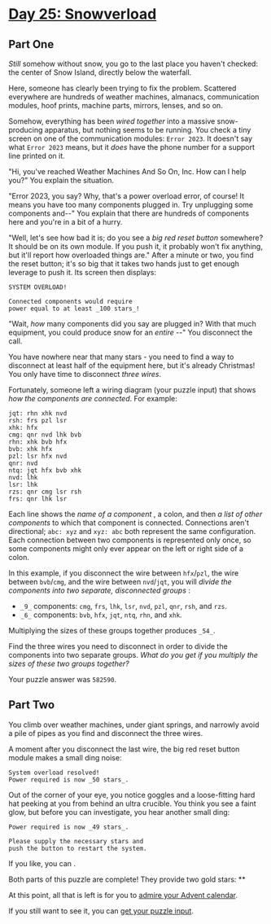 # [Day 25: Snowverload](https://adventofcode.com/2023/day/25)
## Part One

 _Still_ somehow without snow, you go to the last place you haven't checked:
the center of Snow Island, directly below the waterfall.

Here, someone has clearly been trying to fix the problem. Scattered everywhere
are hundreds of weather machines, almanacs, communication modules, hoof
prints, machine parts, mirrors, lenses, and so on.

Somehow, everything has been _wired together_ into a massive snow-producing
apparatus, but nothing seems to be running. You check a tiny screen on one of
the communication modules: `Error 2023`. It doesn't say what `Error 2023`
means, but it _does_ have the phone number for a support line printed on it.

"Hi, you've reached Weather Machines And So On, Inc. How can I help you?" You
explain the situation.

"Error 2023, you say? Why, that's a power overload error, of course! It means
you have too many components plugged in. Try unplugging some components and--"
You explain that there are hundreds of components here and you're in a bit of
a hurry.

"Well, let's see how bad it is; do you see a _big red reset button_ somewhere?
It should be on its own module. If you push it, it probably won't fix
anything, but it'll report how overloaded things are." After a minute or two,
you find the reset button; it's so big that it takes two hands just to get
enough leverage to push it. Its screen then displays:

    
    
    SYSTEM OVERLOAD!
    
    Connected components would require
    power equal to at least _100 stars_!
    

"Wait, _how_ many components did you say are plugged in? With that much
equipment, you could produce snow for an _entire_ \--" You disconnect the
call.

You have nowhere near that many stars - you need to find a way to disconnect
at least half of the equipment here, but it's already Christmas! You only have
time to disconnect _three wires_.

Fortunately, someone left a wiring diagram (your puzzle input) that shows _how
the components are connected_. For example:

    
    
    jqt: rhn xhk nvd
    rsh: frs pzl lsr
    xhk: hfx
    cmg: qnr nvd lhk bvb
    rhn: xhk bvb hfx
    bvb: xhk hfx
    pzl: lsr hfx nvd
    qnr: nvd
    ntq: jqt hfx bvb xhk
    nvd: lhk
    lsr: lhk
    rzs: qnr cmg lsr rsh
    frs: qnr lhk lsr
    

Each line shows the _name of a component_ , a colon, and then _a list of other
components_ to which that component is connected. Connections aren't
directional; `abc: xyz` and `xyz: abc` both represent the same configuration.
Each connection between two components is represented only once, so some
components might only ever appear on the left or right side of a colon.

In this example, if you disconnect the wire between `hfx`/`pzl`, the wire
between `bvb`/`cmg`, and the wire between `nvd`/`jqt`, you will _divide the
components into two separate, disconnected groups_ :

  * `_9_` components: `cmg`, `frs`, `lhk`, `lsr`, `nvd`, `pzl`, `qnr`, `rsh`, and `rzs`.
  * `_6_` components: `bvb`, `hfx`, `jqt`, `ntq`, `rhn`, and `xhk`.

Multiplying the sizes of these groups together produces `_54_`.

Find the three wires you need to disconnect in order to divide the components
into two separate groups. _What do you get if you multiply the sizes of these
two groups together?_

Your puzzle answer was `582590`.

## Part Two

You climb over weather machines, under giant springs, and narrowly avoid a
pile of pipes as you find and disconnect the three wires.

A moment after you disconnect the last wire, the big red reset button module
makes a small ding noise:

    
    
    System overload resolved!
    Power required is now _50 stars_.
    

Out of the corner of your eye, you notice goggles and a loose-fitting hard hat
peeking at you from behind an ultra crucible. You think you see a faint glow,
but before you can investigate, you hear another small ding:

    
    
    Power required is now _49 stars_.
    
    Please supply the necessary stars and
    push the button to restart the system.
    

If you like, you can .

Both parts of this puzzle are complete! They provide two gold stars: **

At this point, all that is left is for you to [admire your Advent
calendar](https://adventofcode.com/2023).

If you still want to see it, you can [get your puzzle input](https://adventofcode.com/2023/day/25/input).

